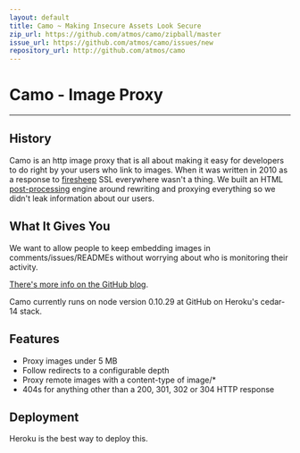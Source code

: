 ```yaml
---
layout: default
title: Camo ~ Making Insecure Assets Look Secure
zip_url: https://github.com/atmos/camo/zipball/master
issue_url: https://github.com/atmos/camo/issues/new
repository_url: http://github.com/atmos/camo
---
```


<h1>Camo - Image Proxy</h1>
<hr/>

<h2>History</h2>

Camo is an http image proxy that is all about making it easy for developers to do right by your users who link to images. When it was written in 2010 as a response to [firesheep](https://codebutler.github.io/firesheep/) SSL everywhere wasn't a thing. We built an HTML [post-processing](https://github.com/jch/html-pipeline) engine around rewriting and proxying everything so we didn't leak information about our users.

<h2>What It Gives You</h2>

We want to allow people to keep embedding images in comments/issues/READMEs without worrying about who is monitoring their activity.

[There's more info on the GitHub blog](https://github.com/blog/743).

Camo currently runs on node version 0.10.29 at GitHub on Heroku's cedar-14 stack.

<h2>Features</h2>
<ul>
  <li>Proxy images under 5 MB</li>
  <li>Follow redirects to a configurable depth</li>
  <li>Proxy remote images with a content-type of image/*</li>
  <li>404s for anything other than a 200, 301, 302 or 304 HTTP response</li>
</ul>

<h2>Deployment</h2>

Heroku is the best way to deploy this.
